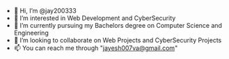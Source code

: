- 👋 Hi, I’m @jay200333
- 👀 I’m interested in Web Development and CyberSecurity
- 🌱 I’m currently pursuing my Bachelors degree on Computer Science and Engineering
- 💞️ I’m looking to collaborate on Web Projects and CyberSecurity Projects
- 📫 You can reach me through "jayesh007va@gmail.com"
